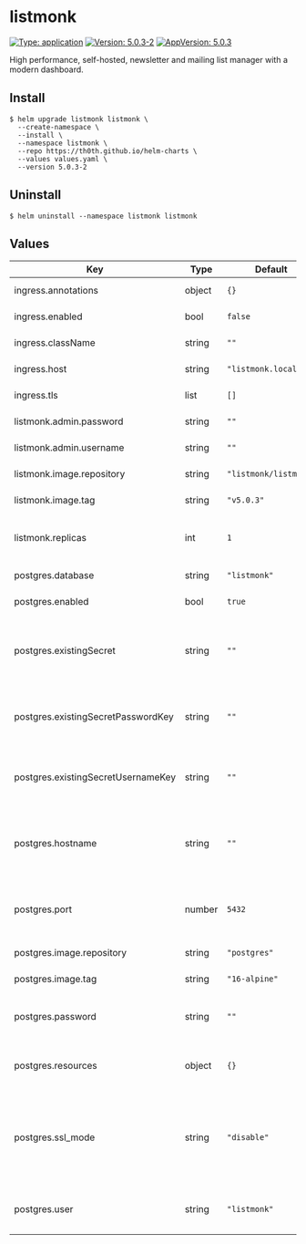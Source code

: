 # listmonk

[![Type: application](https://img.shields.io/badge/Type-application-informational?style=flat-square)](#)
[![Version: 5.0.3-2](https://img.shields.io/badge/Version-5.0.3-2-informational?style=flat-square)](#)
[![AppVersion: 5.0.3](https://img.shields.io/badge/AppVersion-5.0.3-informational?style=flat-square)](#)

High performance, self-hosted, newsletter and mailing list manager with a modern dashboard.

## Install

```shell
$ helm upgrade listmonk listmonk \
  --create-namespace \
  --install \
  --namespace listmonk \
  --repo https://th0th.github.io/helm-charts \
  --values values.yaml \
  --version 5.0.3-2
```

## Uninstall

```shell
$ helm uninstall --namespace listmonk listmonk
```

## Values

| Key                                | Type   | Default               | Description                                                                                                    |
|------------------------------------|--------|-----------------------|----------------------------------------------------------------------------------------------------------------|
| ingress.annotations                | object | `{}`                  | annotations for the ingress                                                                                    |
| ingress.enabled                    | bool   | `false`               | enable the ingress                                                                                             |
| ingress.className                  | string | `""`                  | ingress class name                                                                                             |
| ingress.host                       | string | `"listmonk.local"`    | host for the ingress                                                                                           |
| ingress.tls                        | list   | `[]`                  | tls configuration for the ingress                                                                              |
| listmonk.admin.password            | string | `""`                  | the admin password                                                                                             |
| listmonk.admin.username            | string | `""`                  | the admin username                                                                                             |
| listmonk.image.repository          | string | `"listmonk/listmonk"` | the listmonk image repository                                                                                  |
| listmonk.image.tag                 | string | `"v5.0.3"`            | the listmonk image tag                                                                                         |
| listmonk.replicas                  | int    | `1`                   | the number of listmonk deployment replicas                                                                     |
| postgres.database                  | string | `"listmonk"`          | the postgres database name                                                                                     |
| postgres.enabled                   | bool   | `true`                | enable internal postgres                                                                                       |
| postgres.existingSecret            | string | `""`                  | name of an existing Kubernetes Secret with database credentials                                                |
| postgres.existingSecretPasswordKey | string | `""`                  | key in existingSecret for the database password (required if set)                                              |
| postgres.existingSecretUsernameKey | string | `""`                  | key in existingSecret for the database username (required if set)                                              |
| postgres.hostname                  | string | `""`                  | external postgres hostname (used when postgres.enabled is false)                                               |
| postgres.port                      | number | `5432`                | external postgres port (used when postgres.enabled is false)                                                   |
| postgres.image.repository          | string | `"postgres"`          | the postgres image repository                                                                                  |
| postgres.image.tag                 | string | `"16-alpine"`         | the postgres image tag                                                                                         |
| postgres.password                  | string | `""`                  | the postgres password (used if existingSecret is not set)                                                      |
| postgres.resources                 | object | `{}`                  | resources configuration for the postgres statefulset                                                           |
| postgres.ssl_mode                  | string | `"disable"`           | the SSL mode for postgres connection. Possible values: allow, disable, prefer, require, verify-ca, verify-full |
| postgres.user                      | string | `"listmonk"`          | the postgres username (used if existingSecret is not set)                                                      |
